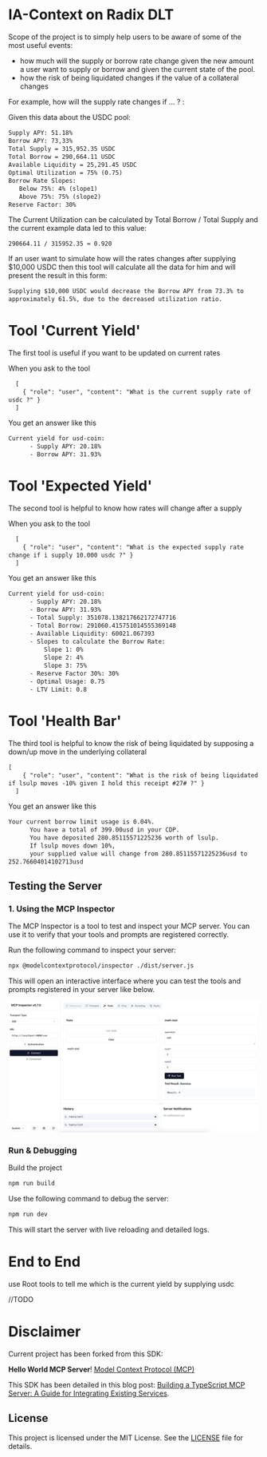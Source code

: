 # IA-Context on Radix DLT

Scope of the project is to simply help users to be aware of some of the most useful events:

- how much will the supply or borrow rate change given the new amount a user want to supply or borrow and given the current state of the pool.
- how the risk of being liquidated changes if the value of a collateral changes

For example, how will the supply rate changes if ... ? :

Given this data about the USDC pool:

```
Supply APY: 51.18%
Borrow APY: 73,33%
Total Supply = 315,952.35 USDC
Total Borrow = 290,664.11 USDC
Available Liquidity = 25,291.45 USDC
Optimal Utilization = 75% (0.75)
Borrow Rate Slopes:
   Below 75%: 4% (slope1)  
   Above 75%: 75% (slope2)
Reserve Factor: 30%
```

The Current Utilization can be calculated by Total Borrow / Total Supply and the current example data led to this value: 

```
290664.11 / 315952.35 ≈ 0.920
```

If an user want to simulate how will the rates changes after supplying $10,000 USDC then this tool will calculate all the data for him and will present the result in this form:

```
Supplying $10,000 USDC would decrease the Borrow APY from 73.3% to approximately 61.5%, due to the decreased utilization ratio.
```


# Tool 'Current Yield'  

The first tool is useful if you want to be updated on current rates

When you ask to the tool

```
  [
    { "role": "user", "content": "What is the current supply rate of usdc ?" }
  ]
```

You get an answer like this


```
Current yield for usd-coin:
      - Supply APY: 20.18%
      - Borrow APY: 31.93%
```

# Tool 'Expected Yield' 

The second tool is helpful to know how rates will change after a supply

When you ask to the tool

```
  [
    { "role": "user", "content": "What is the expected supply rate change if i supply 10.000 usdc ?" }
  ]
```

You get an answer like this

```
Current yield for usd-coin:
      - Supply APY: 20.18%
      - Borrow APY: 31.93%
      - Total Supply: 351078.138217662172747716
      - Total Borrow: 291060.415751014555369148
      - Available Liquidity: 60021.067393
      - Slopes to calculate the Borrow Rate:
          Slope 1: 0%
          Slope 2: 4%
          Slope 3: 75%
      - Reserve Factor 30%: 30%
      - Optimal Usage: 0.75
      - LTV Limit: 0.8
```

# Tool 'Health Bar' 

The third tool is helpful to know the risk of being liquidated by supposing a down/up move in the underlying collateral

```
[
    { "role": "user", "content": "What is the risk of being liquidated if lsulp moves -10% given I hold this receipt #27# ?" }
  ]
```


You get an answer like this

```
Your current borrow limit usage is 0.04%. 
      You have a total of 399.00usd in your CDP.
      You have deposited 280.85115571225236 worth of lsulp. 
      If lsulp moves down 10%, 
      your supplied value will change from 280.85115571225236usd to 252.76604014102713usd
```

## Testing the Server

### 1. Using the MCP Inspector

The MCP Inspector is a tool to test and inspect your MCP server. You can use it to verify that your tools and prompts are registered correctly.

Run the following command to inspect your server:

```bash
npx @modelcontextprotocol/inspector ./dist/server.js
```

This will open an interactive interface where you can test the tools and prompts registered in your server like below.

![Hello World MCP Server](./assets/MCP_Inspector.png "Hello World MCP Server")


### Run & Debugging

Build the project

```bash
npm run build
```

Use the following command to debug the server:

```bash
npm run dev
```

This will start the server with live reloading and detailed logs.

# End to End 

use Root tools to tell me which is the current yield by supplying usdc 

//TODO

# Disclaimer 

Current project has been forked from this SDK:

**Hello World MCP Server**! [Model Context Protocol (MCP)](https://github.com/modelcontextprotocol/typescript-sdk) 

This SDK has been detailed in this blog post: [Building a TypeScript MCP Server: A Guide for Integrating Existing Services](https://medium.com/@jageenshukla/building-a-typescript-mcp-server-a-guide-for-integrating-existing-services-5bde3fc13b23). 

## License

This project is licensed under the MIT License. See the [LICENSE](LICENSE) file for details.
